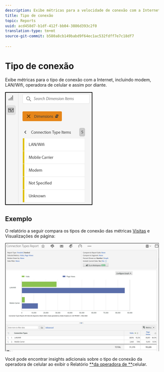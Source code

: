 ```yaml
---
description: Exibe métricas para a velocidade de conexão com a Internet, por exemplo, modem, LAN, tráfego móvel e assim por diante.
title: Tipo de conexão
topic: Reports
uuid: acd458d7-b1df-412f-bb04-3886d393c2f0
translation-type: tm+mt
source-git-commit: b580a8cb149babd9f64ec1ac532fdff7e7c18df7

---
```



# Tipo de conexão

Exibe métricas para o tipo de conexão com a Internet, incluindo modem, LAN/Wifi, operadora de celular e assim por diante.

![types](assets/connection.png)

## Exemplo

O relatório a seguir compara os tipos de conexão das métricas [Visitas](https://docs.adobe.com/content/help/pt-BR/analytics/components/variables/metrics/metrics-visit.html) e Visualizações [](https://docs.adobe.com/content/help/en/analytics/components/variables/dimensions-reports/reports-page-views.html)de página:

![relatório](assets/contype_compare.png)

Você pode encontrar insights adicionais sobre o tipo de conexão da operadora de celular ao exibir o Relatório [**da operadora de **](https://docs.adobe.com/content/help/en/analytics/components/variables/dimensions-reports/reports-mobile-carrier.html)celular.
